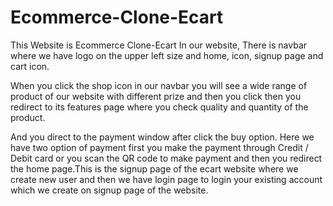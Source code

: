 # Ecommerce-Clone-Ecart
This Website is Ecommerce Clone-Ecart
In our website, There is navbar where we have logo on the upper left size and home, icon, signup page and cart icon.

When you click the shop icon in our navbar you will see a wide range of product of our website with different prize and then you click then you redirect to its features page where you check quality and quantity of the product. 

And you direct to the payment window after click the buy option. Here we have two option of payment first you make the payment through Credit / Debit card or you scan the QR code to make payment and then you redirect the home page.This is the signup page of the ecart website where we create new user and then we have login page to login your existing account which we create on signup page of the website.
